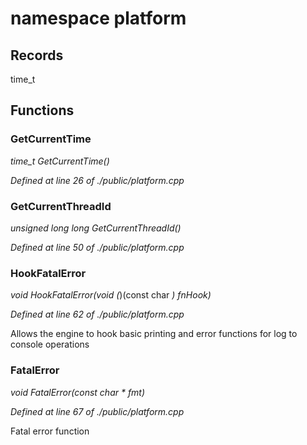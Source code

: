 # namespace platform



## Records

time_t



## Functions

### GetCurrentTime

*time_t GetCurrentTime()*

*Defined at line 26 of ./public/platform.cpp*

### GetCurrentThreadId

*unsigned long long GetCurrentThreadId()*

*Defined at line 50 of ./public/platform.cpp*

### HookFatalError

*void HookFatalError(void (*)(const char *) fnHook)*

*Defined at line 62 of ./public/platform.cpp*

 Allows the engine to hook basic printing and error functions for log to console operations 

### FatalError

*void FatalError(const char * fmt)*

*Defined at line 67 of ./public/platform.cpp*

 Fatal error function 



